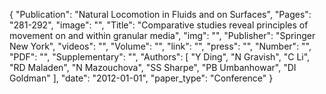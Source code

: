 {
    "Publication": "Natural Locomotion in Fluids and on Surfaces",
    "Pages": "281-292",
    "image": "",
    "Title": "Comparative studies reveal principles of movement on and within granular media",
    "img": "",
    "Publisher": "Springer New York",
    "videos": "",
    "Volume": "",
    "link": "",
    "press": "",
    "Number": "",
    "PDF": "",
    "Supplementary": "",
    "Authors": [
        "Y Ding",
        "N Gravish",
        "C Li",
        "RD Maladen",
        "N Mazouchova",
        "SS Sharpe",
        "PB Umbanhowar",
        "DI Goldman"
    ],
    "date": "2012-01-01",
    "paper_type": "Conference"
}